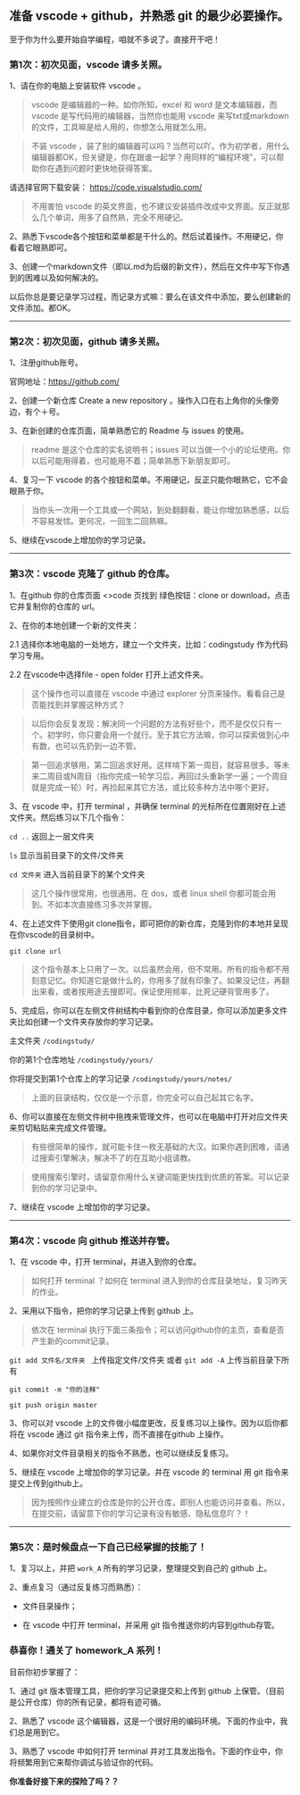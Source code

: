 ## 准备 vscode + github，并熟悉 git 的最少必要操作。

至于你为什么要开始自学编程，咱就不多说了。直接开干吧！

### 第1次：初次见面，vscode 请多关照。

1、请在你的电脑上安装软件 vscode 。

> vscode 是编辑器的一种。如你所知，excel 和 word 是文本编辑器，而 vscode 是写代码用的编辑器，当然你也能用 vscode 来写txt或markdown的文件，工具嘛是给人用的，你想怎么用就怎么用。

> 不装 vscode ，装了别的编辑器可以吗？当然可以吖。作为初学者，用什么编辑器都OK，但关键是，你在跟谁一起学？用同样的“编程环境”，可以帮助你在遇到问题时更快地获得答案。

请选择官网下载安装： https://code.visualstudio.com/

> 不用害怕 vscode 的英文界面，也不建议安装插件改成中文界面。反正就那么几个单词，用多了自然熟，完全不用硬记。

2、熟悉下vscode各个按钮和菜单都是干什么的。然后试着操作。不用硬记，你看着它眼熟即可。

3、创建一个markdown文件（即以.md为后缀的新文件），然后在文件中写下你遇到的困难以及如何解决的。

以后你总是要记录学习过程，而记录方式嘛：要么在该文件中添加，要么创建新的文件添加。都OK。

-----

### 第2次：初次见面，github 请多关照。

1、注册github账号。

官网地址：https://github.com/

2、创建一个新仓库 Create a new repository 。操作入口在右上角你的头像旁边，有个＋号。

3、在新创建的仓库页面，简单熟悉它的 Readme 与 issues 的使用。

> readme 是这个仓库的实名说明书；issues 可以当做一个小的论坛使用。你以后可能用得着，也可能用不着；简单熟悉下新朋友即可。

4、复习一下 vscode 的各个按钮和菜单。不用硬记，反正只能你眼熟它，它不会眼熟于你。

> 当你头一次用一个工具或一个网站，到处翻翻看，能让你增加熟悉感，以后不容易发怵。更何况，一回生二回熟嘛。

5、继续在vscode上增加你的学习记录。

------

### 第3次：vscode 克隆了 github 的仓库。

1、在github 你的仓库页面 <>code 页找到 绿色按钮：clone or download，点击它并复制你的仓库的 url。

2、在你的本地创建一个新的文件夹：

2.1 选择你本地电脑的一处地方，建立一个文件夹，比如：codingstudy 作为代码学习专用。

2.2 在vscode中选择file - open folder 打开上述文件夹。

> 这个操作也可以直接在 vscode 中通过 explorer 分页来操作。看看自己是否能找到并掌握这种方式？

> 以后你会反复发现：解决同一个问题的方法有好些个，而不是仅仅只有一个。初学时，你只要会用一个就行。至于其它方法嘛，你可以探索做到心中有数，也可以先扔到一边不管。

> 第一回追求够用，第二回追求好用。这样啃下第一周目，就容易很多。等未来二周目或N周目（指你完成一轮学习后，再回过头重新学一遍；一个周目就是完成一轮）时，再捡起来其它方法，或比较多种方法中哪个更好。

3、在 vscode 中，打开 terminal ，并确保 terminal 的光标所在位置刚好在上述文件夹。然后练习以下几个指令：

`cd ..` 返回上一层文件夹

`ls` 显示当前目录下的文件/文件夹

`cd 文件夹` 进入当前目录下的某个文件夹

> 这几个操作很常用，也很通用。在 dos，或者 linux shell 你都可能会用到。不如本次直接练习多次并掌握。

4、在上述文件下使用git clone指令，即可把你的新仓库，克隆到你的本地并呈现在你vscode的目录树中。

`git clone url `

> 这个指令基本上只用了一次。以后虽然会用，但不常用。所有的指令都不用刻意记忆。你知道它是做什么的，你用多了就有印象了。如果没记住，再翻出来看，或者按用途去搜即可。保证使用频率，比死记硬背管用多了。

5、完成后，你可以在左侧文件树结构中看到你的仓库目录，你可以添加更多文件夹比如创建一个文件夹存放你的学习记录。

主文件夹 `/codingstudy/`

你的第1个仓库地址 `/codingstudy/yours/`

你将提交到第1个仓库上的学习记录 `/codingstudy/yours/notes/`

> 上面的目录结构，仅仅是一个示意，你完全可以自己起其它名字。

6、你可以直接在左侧文件树中拖拽来管理文件，也可以在电脑中打开对应文件夹来剪切粘贴来完成文件管理。

> 有些很简单的操作，就可能卡住一枚无基础的大汉。如果你遇到困难，请通过搜索引擎解决，解决不了的在互助小组请教。

> 使用搜索引擎时，请留意你用什么关键词能更快找到优质的答案。可以记录到你的学习记录中。

7、继续在 vscode 上增加你的学习记录。

----

### 第4次：vscode 向 github 推送并存管。

1、在 vscode 中，打开 terminal，并进入到你的仓库。

> 如何打开 terminal ？如何在 terminal 进入到你的仓库目录地址，复习昨天的作业。

2、采用以下指令，把你的学习记录上传到 github 上。

> 依次在 terminal 执行下面三条指令；可以访问github你的主页，查看是否产生新的commit记录。

`git add 文件名/文件夹 ` 上传指定文件/文件夹 或者 `git add -A` 上传当前目录下所有

`git commit -m "你的注释"`

`git push origin master `

3、你可以对 vscode 上的文件做小幅度更改，反复练习以上操作。因为以后你都将在 vscode 通过 git 指令来上传，而不直接在github 上操作。

4、如果你对文件目录相关的指令不熟悉，也可以继续反复练习。

5、继续在 vscode 上增加你的学习记录。并在 vscode 的 terminal 用 git 指令来提交上传到github上。

> 因为按照作业建立的仓库是你的公开仓库，即别人也能访问并查看。所以，在提交前，请留意下你的学习记录有没有敏感、隐私信息吖？！

----

### 第5次：是时候盘点一下自己已经掌握的技能了！

1、复习以上，并把 `work_A` 所有的学习记录，整理提交到自己的 github 上。

2、重点复习（通过反复练习而熟悉）：

- 文件目录操作；

- 在 vscode 中打开 terminal，并采用 git 指令推送你的内容到github存管。

### 恭喜你！通关了 homework_A 系列！

目前你初步掌握了：

1、通过 git 版本管理工具，把你的学习记录提交和上传到 github 上保管。（目前是公开仓库）你的所有记录，都将有迹可循。

2、熟悉了 vscode 这个编辑器，这是一个很好用的编码环境。下面的作业中，我们总是用到它。

3、熟悉了 vscode 中如何打开 terminal 并对工具发出指令。下面的作业中，你将频繁用到它来帮你调试与验证你的代码。

**你准备好接下来的探险了吗？？**
